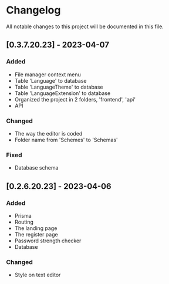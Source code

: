 # Changelog

All notable changes to this project will be documented in this file.

## [0.3.7.20.23] - 2023-04-07

### Added
- File manager context menu
- Table 'Language' to database
- Table 'LanguageTheme' to database
- Table 'LanguageExtension' to database
- Organized the project in 2 folders, 'frontend', 'api'
- API

### Changed
- The way the editor is coded
- Folder name from 'Schemes' to 'Schemas'

### Fixed
- Database schema

## [0.2.6.20.23] - 2023-04-06

### Added
- Prisma
- Routing
- The landing page
- The register page
- Password strength checker
- Database

### Changed
- Style on text editor

